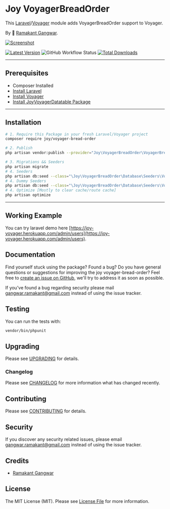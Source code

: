 # Joy VoyagerBreadOrder

This [Laravel](https://laravel.com/)/[Voyager](https://voyager.devdojo.com/) module adds VoyagerBreadOrder support to Voyager.

By 🐼 [Ramakant Gangwar](https://github.com/rxcod9).

[![Screenshot](https://raw.githubusercontent.com/rxcod9/joy-voyager-bread-order/main/cover.jpg)](https://joy-voyager.herokuapp.com/)

[![Latest Version](https://img.shields.io/github/v/release/rxcod9/joy-voyager-bread-order?style=flat-square)](https://github.com/rxcod9/joy-voyager-bread-order/releases)
![GitHub Workflow Status](https://img.shields.io/github/workflow/status/rxcod9/joy-voyager-bread-order/run-tests?label=tests)
[![Total Downloads](https://img.shields.io/packagist/dt/joy/voyager-bread-order.svg?style=flat-square)](https://packagist.org/packages/joy/voyager-bread-order)

---

## Prerequisites

*   Composer Installed
*   [Install Laravel](https://laravel.com/docs/installation)
*   [Install Voyager](https://github.com/the-control-group/voyager)
*   [Install JoyVoyagerDatatable Package](https://github.com/rxcod9/joy-voyager-datatable)

---

## Installation

```bash
# 1. Require this Package in your fresh Laravel/Voyager project
composer require joy/voyager-bread-order

# 2. Publish
php artisan vendor:publish --provider="Joy\VoyagerBreadOrder\VoyagerBreadOrderServiceProvider" --force

# 3. Migrations && Seeders
php artisan migrate
# 4. Seeders
php artisan db:seed --class="\Joy\VoyagerBreadOrder\Database\Seeders\VoyagerDatabaseSeeder" --force
# 4. Dummy Seeders
php artisan db:seed --class="\Joy\VoyagerBreadOrder\Database\Seeders\VoyagerDummyDatabaseSeeder" --force
# 4. Optimize [Mostly to clear cache/route cache]
php artisan optimize
```

---


## Working Example

You can try laravel demo here [https://joy-voyager.herokuapp.com/admin/users](https://joy-voyager.herokuapp.com/admin/users).

## Documentation

Find yourself stuck using the package? Found a bug? Do you have general questions or suggestions for improving the joy voyager-bread-order? Feel free to [create an issue on GitHub](https://github.com/rxcod9/joy-voyager-bread-order/issues), we'll try to address it as soon as possible.

If you've found a bug regarding security please mail [gangwar.ramakant@gmail.com](mailto:gangwar.ramakant@gmail.com) instead of using the issue tracker.

## Testing

You can run the tests with:

```bash
vendor/bin/phpunit
```

## Upgrading

Please see [UPGRADING](UPGRADING.md) for details.

### Changelog

Please see [CHANGELOG](CHANGELOG.md) for more information what has changed recently.

## Contributing

Please see [CONTRIBUTING](CONTRIBUTING.md) for details.

## Security

If you discover any security related issues, please email [gangwar.ramakant@gmail.com](mailto:gangwar.ramakant@gmail.com) instead of using the issue tracker.

## Credits

- [Ramakant Gangwar](https://github.com/rxcod9)

## License

The MIT License (MIT). Please see [License File](LICENSE.md) for more information.
